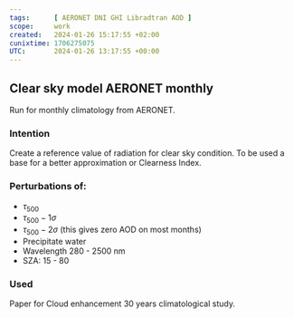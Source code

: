 ```yaml
---
tags:      [ AERONET DNI GHI Libradtran AOD ]
scope:     work
created:   2024-01-26 15:17:55 +02:00
cunixtime: 1706275075
UTC:       2024-01-26 13:17:55 +00:00
---
```


## Clear sky model AERONET monthly

Run for monthly climatology from AERONET.

### Intention

Create a reference value of radiation for clear sky condition.
To be used a base for a better approximation or Clearness Index.

### Perturbations of:

 - $\tau_{500}$
 - $\tau_{500} - 1\sigma$
 - $\tau_{500} - 2\sigma$ (this gives zero AOD on most months)
 - Precipitate water
 - Wavelength 280 - 2500 nm
 - SZA: 15 - 80

### Used

Paper for Cloud enhancement 30 years climatological study.

